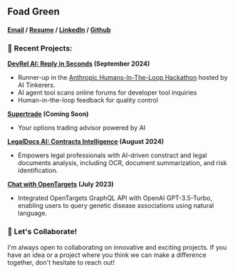 ## Foad Green

#### [Email](mailto:foadgreen@gmail.com)  /  [Resume](https://www.foadgreen.com)  /  [LinkedIn](https://www.linkedin.com/in/foadgreen) /  [Github](https://www.github.com/foadgr)


### 🚀 Recent Projects: 

**[DevRel AI: Reply in Seconds](https://www.devrelai.com) (September 2024)**
- Runner-up in the [Anthropic Humans-In-The-Loop Hackathon](https://www.geekwire.com/2024/the-winning-ideas-from-ai-tinkerers-human-in-the-loop-ai-agent-hackathon-in-seattle/) hosted by AI Tinkerers.
- AI agent tool scans online forums for developer tool inquiries
- Human-in-the-loop feedback for quality control

**[Supertrade](https://www.getsupertrade.com) (Coming Soon)**
- Your options trading advisor powered by AI

**[LegalDocs AI: Contracts Intelligence](https://www.legaldocsai.com) (August 2024)**
- Empowers legal professionals with AI-driven constract and legal documents analysis, including OCR, document summarization, and risk identification.

**[Chat with OpenTargets](https://opentargets.foadgreen.com) (July 2023)**
- Integrated OpenTargets GraphQL API with OpenAI GPT-3.5-Turbo, enabling users to query genetic disease associations using natural language.

### 🤝 Let's Collaborate!

I'm always open to collaborating on innovative and exciting projects. If you have an idea or a project where you think we can make a difference together, don't hesitate to reach out!
